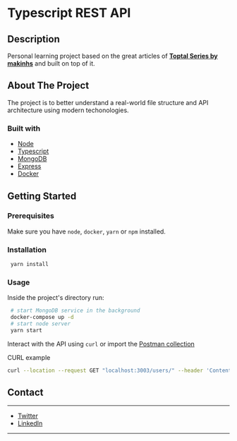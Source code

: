 # Typescript REST API


## Description
Personal learning project based on the great articles of **[Toptal Series by makinhs](https://github.com/makinhs/toptal-rest-series)** and built on top of it.

## About The Project
The project is to better understand a real-world file structure and API architecture using modern techonologies.

### Built with

- [Node](https://nodejs.org/)
- [Typescript](https://www.typescriptlang.org/)
- [MongoDB](https://www.mongodb.com/)
- [Express](https://expressjs.com/)
- [Docker](https://www.docker.com/)

## Getting Started

### Prerequisites
Make sure you have `node`, `docker`, `yarn` or `npm` installed.

### Installation
```sh
 yarn install
```

### Usage
Inside the project's directory run:
```sh
 # start MongoDB service in the background
 docker-compose up -d
 # start node server
 yarn start
```

Interact with the API using `curl` or import the [Postman collection](rest-node.postman_collection.json)

CURL example
```sh
curl --location --request GET "localhost:3003/users/" --header 'Content-Type: application/json'
```

## Contact
---
- [Twitter](https://twitter.com/fersalaswho)
- [LinkedIn](https://www.linkedin.com/in/fersalasdev/)

---
